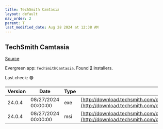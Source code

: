 ```yaml
---
title: TechSmith Camtasia
layout: default
nav_order: 2
parent: T
last_modified_date: Aug 28 2024 at 12:38 AM
---
```


## TechSmith Camtasia

[Source](https://www.techsmith.com/)

Evergreen app: `TechSmithCamtasia`. Found **2** installers.

Last check: 🟢

| Version | Date                | Type | URI                                                                                                                                                |
| ------- | ------------------- | ---- | -------------------------------------------------------------------------------------------------------------------------------------------------- |
| 24.0.4  | 08/27/2024 00:00:00 | exe  | [http://download.techsmith.com/camtasiastudio/releases/2404/camtasia.exe](http://download.techsmith.com/camtasiastudio/releases/2404/camtasia.exe) |
| 24.0.4  | 08/27/2024 00:00:00 | msi  | [http://download.techsmith.com/camtasiastudio/releases/2404/camtasia.msi](http://download.techsmith.com/camtasiastudio/releases/2404/camtasia.msi) |
